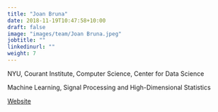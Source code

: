 ```yaml
---
title: "Joan Bruna"
date: 2018-11-19T10:47:58+10:00
draft: false
image: "images/team/Joan Bruna.jpeg"
jobtitle: ""
linkedinurl: ""
weight: 7
---
```


NYU, Courant Institute, Computer Science, Center for Data Science

Machine Learning, Signal Processing and High-Dimensional Statistics

[Website](https://cims.nyu.edu/~bruna/) 
